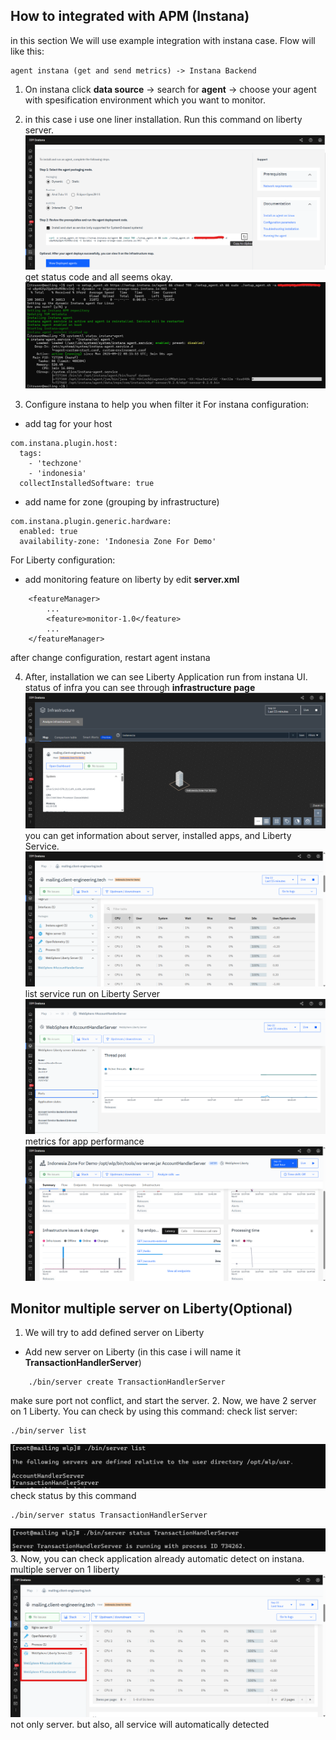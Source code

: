 ## How to integrated with APM (Instana)

in this section We will use example integration with instana case.
Flow will like this:
```
agent instana (get and send metrics) -> Instana Backend
```

1. On instana click **data source** -> search for **agent** -> choose your agent with spesification environment which you want to monitor.

2. in this case i use one liner installation. Run this command on liberty server.
![get instana agent](images/instana-agent-installment.png)
get status code and all seems okay.
![get status agent](images/instana-after-installation-on-liberty-server.png)

3. Configure instana to help you when filter it
For instana configuration: 
- add tag for your host
```
com.instana.plugin.host:
  tags:
    - 'techzone'
    - 'indonesia'
  collectInstalledSoftware: true
```
- add name for zone (grouping by infrastructure)
```
com.instana.plugin.generic.hardware:
  enabled: true
  availability-zone: 'Indonesia Zone For Demo'
```
For Liberty configuration:
- add monitoring feature on liberty by edit **server.xml**
```
    <featureManager>
        ...
        <feature>monitor-1.0</feature>
        ...
    </featureManager>
```
after change configuration, restart agent instana

4. After, installation we can see Liberty Application run from instana UI.
status of infra you can see through **infrastructure page**
![get status agent](images/instana-show-detect-server.png)
you can get information about server, installed apps, and Liberty Service.
![get status agent](images/instana-show-cpu-and-installed-apps.png)
list service run on Liberty Server
![get list app on liberty](images/instana-show-detect-application-on-liberty-server.png)
metrics for app performance
![get app performance on liberty](images/instana-detected-metrix-liberty.png)

## Monitor multiple server on Liberty(Optional)
1. We will try to add defined server on Liberty
- Add new server on Liberty (in this case i will name it **TransactionHandlerServer**)
```
    ./bin/server create TransactionHandlerServer
```
make sure port not conflict, and start the server.
2. Now, we have 2 server on 1 Liberty. You can check by using this command:
check list server:
```
./bin/server list
```
![get list server on liberty](images/liberty-list-server.png)
check status by this command
```
./bin/server status TransactionHandlerServer
```
![get status server on liberty](images/liberty-status-server.png)
3. Now, you can check application already automatic detect on instana.
multiple server on 1 liberty
![get multiple server on 1 liberty](images/instana-detect-multiple-service.png)
not only server. but also, all service will automatically detected 
